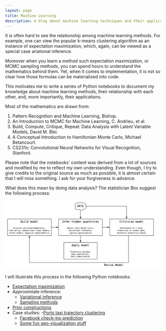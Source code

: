 ```yaml
---
layout: page
title: Machine Learning
description: A blog about machine learning techniques and their applications
---
```


It is often hard to see the relationship among machine learning methods. For example, one can view the popular k-means clustering algorithm as an instance of expectation maximization, which, again, can be viewed as a special case ariational inference. 

Moreover when you learn a method such expectation maximization, or MCMC sampling methods, you can spend hours to understand the mathematics behind them. Yet, when it comes to implementation, it is not so clear how those formulas can be materialized into code.

This motivates me to write a series of Python notebooks to document my knowledge about machine learning methods, their relationship with each other, and, more importantly, their applications. 

Most of the mathematics are drawn from:

 1. Pattern Recognition and Machine Learning, Bishop.
 2. An Introduction to MCMC for Machine Learning, C. Andrieu, et al.
 3. Build, Compute, Critique, Repeat: Data Analysis with Latent Variable Models, David M. Blei.
 4. A Conceptual Introduction to Hamiltonian Monte Carlo, Michael Betancourt.
 5. CS231n: Convolutional Neural Networks for Visual Recognition, Stanford.

Please note that the notebooks' content was derived from a lot of sources and modified by me to reflect my own understanding. Even though, I try to give credits to the original source as much as possible, it is almost certain that I will miss something. I ask for your forgiveness in advance.


What does this mean by doing data analysis? The statistician Box suggest the following process:

![Box loop](/assets/gfx/box_model.png)

I will illustrate this process in the following Python notebooks:


- [Expectation maximization](/pages/demos/em.html)
- Approximiate inference:
	- [Variational inference](/pages/demos/variational_inference.html)
	- [Sampling methods](/pages/demos/MCMC_inference.html) 
- [Prior constructions](/pages/demos/prior_construction.html)
- Case studies:
	-[Porto taxi trajectory clustering](/pages/demos/porto.html)
	- [Facebook check-ins prediction](/pages/demos/facebook.html)
	- [Some fun geo-visualization stuff](/pages/demos/towers.html)